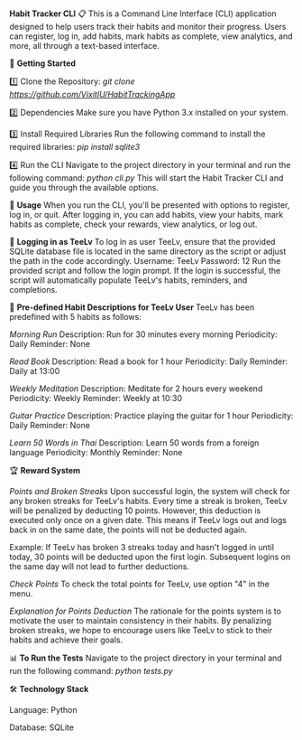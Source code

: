 **Habit Tracker CLI** 📋
   This is a Command Line Interface (CLI) application designed to help users track their habits and monitor their progress. Users can register, log in, add habits, mark habits as complete, view analytics, and more, all through a text-based interface.

🚀 **Getting Started**

   1️⃣ Clone the Repository: *git clone https://github.com/VixitIU/HabitTrackingApp*
   
   2️⃣ Dependencies
   Make sure you have Python 3.x installed on your system.
   
   3️⃣ Install Required Libraries
   Run the following command to install the required libraries: *pip install sqlite3*
   
   4️⃣ Run the CLI
   Navigate to the project directory in your terminal and run the following command: *python cli.py*
   This will start the Habit Tracker CLI and guide you through the available options.

📘 **Usage**
   When you run the CLI, you'll be presented with options to register, log in, or quit.
   After logging in, you can add habits, view your habits, mark habits as complete, check your rewards, view analytics, or log out.

🔑 **Logging in as TeeLv**
   To log in as user TeeLv, ensure that the provided SQLite database file is located in the same directory as the script or adjust the path in the code accordingly.
   Username: TeeLv
   Password: 12
   Run the provided script and follow the login prompt. If the login is successful, the script will automatically populate TeeLv's habits, reminders, and completions.

📜 **Pre-defined Habit Descriptions for TeeLv User**
   TeeLv has been predefined with 5 habits as follows:

   *Morning Run*
   Description: Run for 30 minutes every morning
   Periodicity: Daily
   Reminder: None
   
   *Read Book*
   Description: Read a book for 1 hour
   Periodicity: Daily
   Reminder: Daily at 13:00
   
   *Weekly Meditation*
   Description: Meditate for 2 hours every weekend
   Periodicity: Weekly
   Reminder: Weekly at 10:30
   
   *Guitar Practice*
   Description: Practice playing the guitar for 1 hour
   Periodicity: Daily
   Reminder: None
   
   *Learn 50 Words in Thai*
   Description: Learn 50 words from a foreign language
   Periodicity: Monthly
   Reminder: None

🏆 **Reward System**

   *Points and Broken Streaks*
   Upon successful login, the system will check for any broken streaks for TeeLv's habits. Every time a streak is broken, TeeLv will be penalized by deducting 10 points. However, this deduction is executed only once on a given date. This means if TeeLv logs out and logs back in on the same date, the points will not be deducted again.

   Example:
   If TeeLv has broken 3 streaks today and hasn't logged in until today, 30 points will be deducted upon the first login. Subsequent logins on the same day will not lead to further deductions.
   
   *Check Points*
   To check the total points for TeeLv, use option "4" in the menu.
   
   *Explanation for Points Deduction*
   The rationale for the points system is to motivate the user to maintain consistency in their habits. By penalizing broken streaks, we hope to encourage users like TeeLv to stick to their habits and achieve their goals.

📊 **To Run the Tests**
   Navigate to the project directory in your terminal and run the following command: *python tests.py*

🛠 **Technology Stack**

   Language: Python
   
   Database: SQLite
